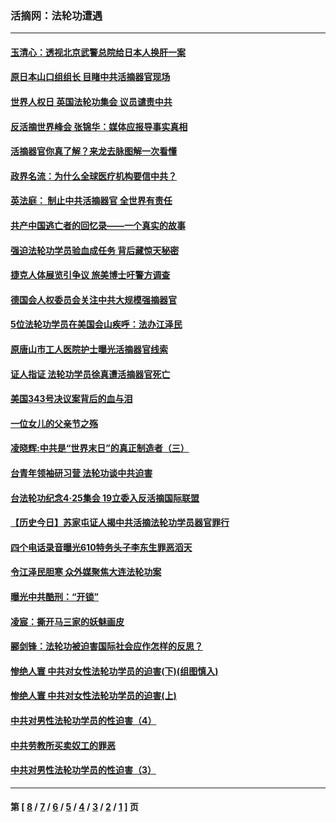 ### 活摘网：法轮功遭遇
---
#### [玉清心：透视北京武警总院给日本人换肝一案](../../pages/nf5881/n13771978.md?06090430) 
#### [原日本山口组组长 目睹中共活摘器官现场](../../pages/nf5881/n13767360.md?06090430) 
#### [世界人权日 英国法轮功集会 议员谴责中共](../../pages/nf5881/n13431763.md?06090430) 
#### [反活摘世界峰会 张锦华：媒体应报导事实真相](../../pages/nf5881/n13278502.md?06090430) 
#### [活摘器官你真了解？来龙去脉图解一次看懂](../../pages/nf5881/n13013820.md?06090430) 
#### [政界名流：为什么全球医疗机构要信中共？](../../pages/nf5881/n11945479.md?06090430) 
#### [英法庭： 制止中共活摘器官 全世界有责任](../../pages/nf5881/n11330691.md?06090430) 
#### [共产中国逃亡者的回忆录——一个真实的故事](../../pages/nf5881/n10918649.md?06090430) 
#### [强迫法轮功学员验血成任务 背后藏惊天秘密](../../pages/nf5881/n4252384.md?06090430) 
#### [捷克人体展览引争议 旅美博士吁警方调查](../../pages/nf5881/n9429187.md?06090430) 
#### [德国会人权委员会关注中共大规模强摘器官](../../pages/nf5881/n8418950.md?06090430) 
#### [5位法轮功学员在美国会山疾呼：法办江泽民](../../pages/nf5881/n8101519.md?06090430) 
#### [原唐山市工人医院护士曝光活摘器官线索](../../pages/nf5881/n8076384.md?06090430) 
#### [证人指证 法轮功学员徐真遭活摘器官死亡](../../pages/nf5881/n8042467.md?06090430) 
#### [美国343号决议案背后的血与泪](../../pages/nf5881/n8020684.md?06090430) 
#### [一位女儿的父亲节之殇](../../pages/nf5881/n8014122.md?06090430) 
#### [凌晓辉:中共是“世界末日”的真正制造者（三）](../../pages/nf5881/n4210333.md?06090430) 
#### [台青年领袖研习营 法轮功谈中共迫害](../../pages/nf5881/n4141857.md?06090430) 
#### [台法轮功纪念4‧25集会 19立委入反活摘国际联盟](../../pages/nf5881/n4141821.md?06090430) 
#### [【历史今日】苏家屯证人揭中共活摘法轮功学员器官罪行](../../pages/nf5881/n4135912.md?06090430) 
#### [四个电话录音曝光610特务头子李东生罪恶滔天](../../pages/nf5881/n4040060.md?06090430) 
#### [令江泽民胆寒 众外媒聚焦大连法轮功案](../../pages/nf5881/n3932671.md?06090430) 
#### [曝光中共酷刑：“开锁”](../../pages/nf5881/n3889373.md?06090430) 
#### [凌宸：撕开马三家的妖魅画皮](../../pages/nf5881/n3849369.md?06090430) 
#### [郦剑锋：法轮功被迫害国际社会应作怎样的反思？](../../pages/nf5881/n3824560.md?06090430) 
#### [惨绝人寰 中共对女性法轮功学员的迫害(下)(组图慎入)](../../pages/nf5881/n3816285.md?06090430) 
#### [惨绝人寰 中共对女性法轮功学员的迫害(上)](../../pages/nf5881/n3815374.md?06090430) 
#### [中共对男性法轮功学员的性迫害（4）](../../pages/nf5881/n3769144.md?06090430) 
#### [中共劳教所买卖奴工的罪恶](../../pages/nf5881/n3769378.md?06090430) 
#### [中共对男性法轮功学员的性迫害（3）](../../pages/nf5881/n3768231.md?06090430) 

---
#### 第 [ [8](./8.md?06090430) / [7](./7.md?06090430) / [6](./6.md?06090430) / [5](./5.md?06090430) / [4](./4.md?06090430) / [3](./3.md?06090430) / [2](./2.md?06090430) / [1](./1.md?06090430) ] 页
